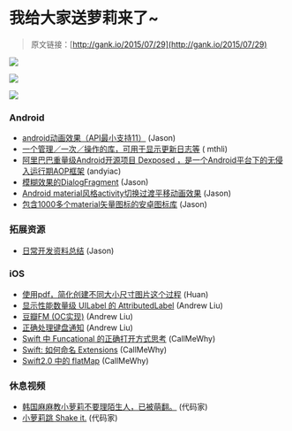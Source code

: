 # 我给大家送萝莉来了~

> 原文链接：[http://gank.io/2015/07/29](http://gank.io/2015/07/29)

![](http://ww3.sinaimg.cn/large/610dc034gw1eujhf1599jj20dt0kuwhi.jpg)

![](http://ww2.sinaimg.cn/large/610dc034gw1eujhijjbbbj20cl06twf7.jpg)

![](http://ww1.sinaimg.cn/large/610dc034gw1eujh47c8oqj20am0cjq3p.jpg)

### Android

* [android动画效果（API最小支持11）](https://github.com/AutSoft/CircularTools) (Jason)
* [一个管理／一次／操作的库，可用于显示更新日志等](https://github.com/jonfinerty/Once) ( mthli)
* [阿里巴巴重量级Android开源项目 Dexposed ，是一个Android平台下的无侵入运行期AOP框架](https://github.com/alibaba/dexposed) (andyiac)
* [模糊效果的DialogFragment](https://github.com/tvbarthel/BlurDialogFragment) (Jason)
* [Android material风格activity切换过渡平移动画效果](https://github.com/toddway/MaterialTransitions) (Jason)
* [包含1000多个material矢量图标的安卓图标库](https://github.com/code) (Jason)

### 拓展资源

* [日常开发资料总结](https://github.com/D) (Jason)

### iOS

* [使用pdf，简化创建不同大小尺寸图片这个过程](http://martiancraft.com/blog/2014/09/vector) (Huan)
* [显示性能数量级 UILabel 的 AttributedLabel](https://github.com/KyoheiG3/AttributedLabel) (Andrew Liu)
* [豆瓣FM (OC实现)](https://github.com/XVXVXXX/DoubanFM) (Andrew Liu)
* [正确处理键盘通知](https://github.com/nixzhu/dev) (Andrew Liu)
* [Swift 中 Funcational 的正确打开方式思考](http://natashatherobot.com/swift) (CallMeWhy)
* [Swift: 如何命名 Extensions](http://natashatherobot.com/swift) (CallMeWhy)
* [Swift2.0 中的 flatMap](http://natashatherobot.com/swift) (CallMeWhy)

### 休息视频

* [韩国麻麻教小萝莉不要理陌生人，已被萌翻。](http://www.56.com/u42/v_MTA5MzIwNjcx.html) (代码家)
* [小萝莉跳 Shake it.](http://www.miaopai.com/show/pK2a83pcIwemm4IuSKEHuA__.htm) (代码家)

